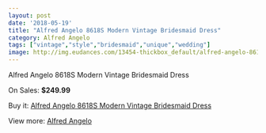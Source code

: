 ```yaml
---
layout: post
date: '2018-05-19'
title: "Alfred Angelo 8618S Modern Vintage Bridesmaid Dress"
category: Alfred Angelo
tags: ["vintage","style","bridesmaid","unique","wedding"]
image: http://img.eudances.com/13454-thickbox_default/alfred-angelo-8618s-modern-vintage-bridesmaid-dress.jpg
---
```

Alfred Angelo 8618S Modern Vintage Bridesmaid Dress

On Sales: **$249.99**
<a href="https://www.eudances.com/en/alfred-angelo/4062-alfred-angelo-8618s-modern-vintage-bridesmaid-dress.html"><amp-img layout="responsive" width="600" height="600" src="//img.eudances.com/13454-thickbox_default/alfred-angelo-8618s-modern-vintage-bridesmaid-dress.jpg" alt="Alfred Angelo 8618S Modern Vintage Bridesmaid Dress 0" /></a>
<a href="https://www.eudances.com/en/alfred-angelo/4062-alfred-angelo-8618s-modern-vintage-bridesmaid-dress.html"><amp-img layout="responsive" width="600" height="600" src="//img.eudances.com/13457-thickbox_default/alfred-angelo-8618s-modern-vintage-bridesmaid-dress.jpg" alt="Alfred Angelo 8618S Modern Vintage Bridesmaid Dress 1" /></a>
<a href="https://www.eudances.com/en/alfred-angelo/4062-alfred-angelo-8618s-modern-vintage-bridesmaid-dress.html"><amp-img layout="responsive" width="600" height="600" src="//img.eudances.com/13456-thickbox_default/alfred-angelo-8618s-modern-vintage-bridesmaid-dress.jpg" alt="Alfred Angelo 8618S Modern Vintage Bridesmaid Dress 2" /></a>
<a href="https://www.eudances.com/en/alfred-angelo/4062-alfred-angelo-8618s-modern-vintage-bridesmaid-dress.html"><amp-img layout="responsive" width="600" height="600" src="//img.eudances.com/13455-thickbox_default/alfred-angelo-8618s-modern-vintage-bridesmaid-dress.jpg" alt="Alfred Angelo 8618S Modern Vintage Bridesmaid Dress 3" /></a>

Buy it: [Alfred Angelo 8618S Modern Vintage Bridesmaid Dress](https://www.eudances.com/en/alfred-angelo/4062-alfred-angelo-8618s-modern-vintage-bridesmaid-dress.html "Alfred Angelo 8618S Modern Vintage Bridesmaid Dress")

View more: [Alfred Angelo](https://www.eudances.com/en/51-alfred-angelo "Alfred Angelo")